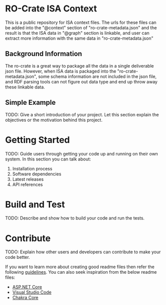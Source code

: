 # RO-Crate ISA Context

This is a public repository for ISA context files. The urls for these files can be added into the
"@context" section of "ro-crate-metadata.json" and the result is that the ISA data in "@graph" section
is linkable, and user can extract more information with the same data in "ro-crate-metadata.json"

## Background Information
The ro-crate is a great way to package all the data in a single deliverable json file. However, when ISA data
is packaged into the "ro-crate-metadata.json", some schema information are not included in the json file, and 
RDF parsing tools can not figure out data type and end up throw away these linkable data.

## Simple Example

TODO: Give a short introduction of your project. Let this section explain the objectives or the motivation behind this project. 

# Getting Started
TODO: Guide users through getting your code up and running on their own system. In this section you can talk about:
1.	Installation process
2.	Software dependencies
3.	Latest releases
4.	API references

# Build and Test
TODO: Describe and show how to build your code and run the tests. 

# Contribute
TODO: Explain how other users and developers can contribute to make your code better. 

If you want to learn more about creating good readme files then refer the following [guidelines](https://docs.microsoft.com/en-us/azure/devops/repos/git/create-a-readme?view=azure-devops). You can also seek inspiration from the below readme files:
- [ASP.NET Core](https://github.com/aspnet/Home)
- [Visual Studio Code](https://github.com/Microsoft/vscode)
- [Chakra Core](https://github.com/Microsoft/ChakraCore)